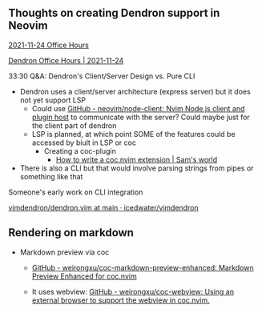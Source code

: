 


## Thoughts on creating Dendron support in Neovim

[2021-11-24 Office Hours](https://wiki.dendron.so/notes/6iPfPKI8nOwQLVF6KgfJU/)

[Dendron Office Hours | 2021-11-24](https://www.youtube.com/watch?v=LuoD8ibOazE)

33:30 Q&A: Dendron's Client/Server Design vs. Pure CLI

- Dendron uses a client/server architecture (express server) but it does not yet support LSP
  - Could use [GitHub - neovim/node-client: Nvim Node.js client and plugin host](https://github.com/neovim/node-client) to communicate with the server? Could maybe just for the client part of dendron
  - LSP is planned, at which point SOME of the features could be accessed by biult in LSP or coc
    - Creating a coc-plugin
      - [How to write a coc.nvim extension | Sam's world](https://samroeca.com/coc-plugin.html)
- There is also a CLI but that would involve parsing strings from pipes or something like that


Someone's early work on CLI integration

[vimdendron/dendron.vim at main · icedwater/vimdendron](https://github.com/icedwater/vimdendron/blob/main/dendron.vim)


## Rendering on markdown

- Markdown preview via coc

  - [GitHub - weirongxu/coc-markdown-preview-enhanced: Markdown Preview Enhanced for coc.nvim](https://github.com/weirongxu/coc-markdown-preview-enhanced)

  - It uses webview: [GitHub - weirongxu/coc-webview: Using an external browser to support the webview in coc.nvim.](https://github.com/weirongxu/coc-webview)
